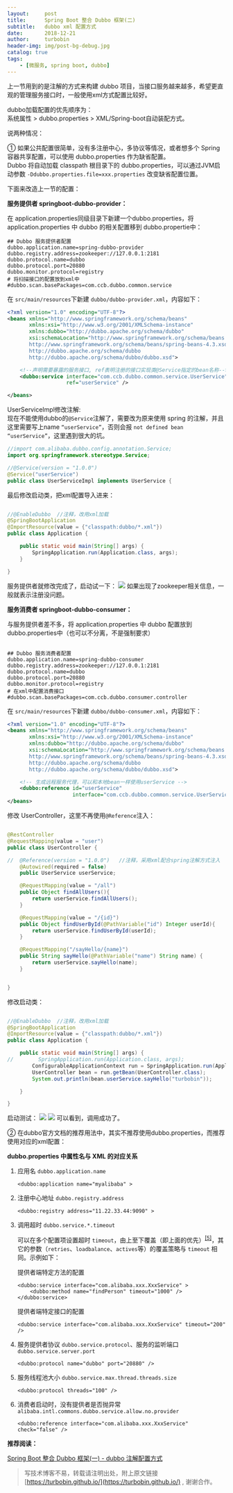 ```yaml
---
layout:     post
title:      Spring Boot 整合 Dubbo 框架(二)
subtitle:   dubbo xml 配置方式
date:       2018-12-21
author:     turbobin
header-img: img/post-bg-debug.jpg
catalog: true
tags:
    - [微服务, spring boot, dubbo]
---
```


上一节用到的是注解的方式来构建 dubbo 项目，当接口服务越来越多，希望更直观的管理服务接口时，一般使用xml方式配置比较好。

dubbo加载配置的优先顺序为：  
系统属性 > dubbo.properties > XML/Spring-boot自动装配方式。

说两种情况：

① 如果公共配置很简单，没有多注册中心，多协议等情况，或者想多个 Spring 容器共享配置，可以使用 dubbo.properties 作为缺省配置。  
Dubbo 将自动加载 classpath 根目录下的 dubbo.properties，可以通过JVM启动参数
`-Ddubbo.properties.file=xxx.properties` 改变缺省配置位置。

下面来改造上一节的配置：

**服务提供者 springboot-dubbo-provider：**

在 application.properties同级目录下新建一个dubbo.properties，将application.properties 中 dubbo 的相关配置移到 dubbo.propertie中：

```properties
## Dubbo 服务提供者配置
dubbo.application.name=spring-dubbo-provider
dubbo.registry.address=zookeeper://127.0.0.1:2181
dubbo.protocol.name=dubbo
dubbo.protocol.port=20880
dubbo.monitor.protocol=registry
# 将扫描接口的配置放到xml中
#dubbo.scan.basePackages=com.ccb.dubbo.common.service
```

在 `src/main/resources`下新建 `dubbo/dubbo-provider.xml`，内容如下：

```xml
<?xml version="1.0" encoding="UTF-8"?>
<beans xmlns="http://www.springframework.org/schema/beans"
       xmlns:xsi="http://www.w3.org/2001/XMLSchema-instance"
       xmlns:dubbo="http://dubbo.apache.org/schema/dubbo"
       xsi:schemaLocation="http://www.springframework.org/schema/beans
       http://www.springframework.org/schema/beans/spring-beans-4.3.xsd
       http://dubbo.apache.org/schema/dubbo
       http://dubbo.apache.org/schema/dubbo/dubbo.xsd">

    <!--声明需要暴露的服务接口, ref表明注册的接口实现类@Service指定的bean名称-->
    <dubbo:service interface="com.ccb.dubbo.common.service.UserService" 
                   ref="userService" />

</beans>

```

UserServiceImpl修改注解:  
现在不能使用dubbo的`@Service`注解了，需要改为原来使用 spring 的注解，并且这里需要写上name `“userService”`，否则会报 `not defined bean “userService”`，这里遇到很大的坑。

```java
//import com.alibaba.dubbo.config.annotation.Service;
import org.springframework.stereotype.Service;

//@Service(version = "1.0.0")
@Service("userService")
public class UserServiceImpl implements UserService {

```

最后修改启动类，把xml配置导入进来：

```java

//@EnableDubbo  //注释，改用xml加载
@SpringBootApplication
@ImportResource(value = {"classpath:dubbo/*.xml"})
public class Application {

    public static void main(String[] args) {
        SpringApplication.run(Application.class, args);
    }

}

```

服务提供者就修改完成了，启动试一下：
![]({{site.url}}/images/java/springboot-38.png)
如果出现了zookeeper相关信息，一般就表示注册没问题。

**服务消费者 springboot-dubbo-consumer：**

与服务提供者差不多，将 application.properties 中 dubbo 配置放到 dubbo.properties中（也可以不分离，不是强制要求）

```

## Dubbo 服务消费者配置
dubbo.application.name=spring-dubbo-consumer
dubbo.registry.address=zookeeper://127.0.0.1:2181
dubbo.protocol.name=dubbo
dubbo.protocol.port=20880
dubbo.monitor.protocol=registry
# 在xml中配置消费接口
#dubbo.scan.basePackages=com.ccb.dubbo.consumer.controller

```

在 `src/main/resources`下新建 `dubbo/dubbo-consumer.xml`，内容如下：

```xml
<?xml version="1.0" encoding="UTF-8"?>
<beans xmlns="http://www.springframework.org/schema/beans"
       xmlns:xsi="http://www.w3.org/2001/XMLSchema-instance"
       xmlns:dubbo="http://dubbo.apache.org/schema/dubbo"
       xsi:schemaLocation="http://www.springframework.org/schema/beans
       http://www.springframework.org/schema/beans/spring-beans-4.3.xsd
       http://dubbo.apache.org/schema/dubbo
       http://dubbo.apache.org/schema/dubbo/dubbo.xsd">

    <!-- 生成远程服务代理，可以和本地bean一样使用userService -->
    <dubbo:reference id="userService" 
                     interface="com.ccb.dubbo.common.service.UserService" />
</beans>

```

修改 UserController，这里不再使用`@Reference`注入：

```java

@RestController
@RequestMapping(value = "user")
public class UserController {

//  @Reference(version = "1.0.0")   //注释，采用xml配合spring注解方式注入
    @Autowired(required = false)
    public UserService userService;

    @RequestMapping(value = "/all")
    public Object findAllUsers(){
        return userService.findAllUsers();
    }

    @RequestMapping(value = "/{id}")
    public Object findUserById(@PathVariable("id") Integer userId){
        return userService.findUserById(userId);
    }

    @RequestMapping("/sayHello/{name}")
    public String sayHello(@PathVariable("name") String name) {
        return userService.sayHello(name);
    }


}

```
修改启动类：

```java

//@EnableDubbo  //注释，改用xml加载
@SpringBootApplication
@ImportResource(value = {"classpath:dubbo/*.xml"})
public class Application {

    public static void main(String[] args) {
//        SpringApplication.run(Application.class, args);
        ConfigurableApplicationContext run = SpringApplication.run(Application.class, args);
        UserController bean = run.getBean(UserController.class);
        System.out.println(bean.userService.sayHello("turbobin"));

    }

}

```

启动测试：
![]({{site.url}}/images/java/springboot-39.png)
![]({{site.url}}/images/java/springboot-40.png)
可以看到，调用成功了。

② 在dubbo官方文档的推荐用法中，其实不推荐使用dubbo.properties，而推荐使用对应的xml配置：

**dubbo.properties 中属性名与 XML 的对应关系**
<ol>
<li>
<p>应用名 <code>dubbo.application.name</code></p>
<pre><code class="language-xml"><span class="hljs-tag">&lt;<span class="hljs-name">dubbo:application</span> <span class="hljs-attr">name</span>=<span class="hljs-string">"myalibaba"</span> &gt;</span>
</code></pre>
</li>
<li>
<p>注册中心地址 <code>dubbo.registry.address</code></p>
<pre><code class="language-xml"><span class="hljs-tag">&lt;<span class="hljs-name">dubbo:registry</span> <span class="hljs-attr">address</span>=<span class="hljs-string">"11.22.33.44:9090"</span> &gt;</span>
</code></pre>
</li>
<li>
<p>调用超时 <code>dubbo.service.*.timeout</code></p>
<p>可以在多个配置项设置超时 <code>timeout</code>，由上至下覆盖（即上面的优先）<sup class="footnote-ref"><a href="#fn5" id="fnref5">[5]</a></sup>，其它的参数（<code>retries</code>、<code>loadbalance</code>、<code>actives</code>等）的覆盖策略与 <code>timeout</code> 相同。示例如下：</p>
<p>提供者端特定方法的配置</p>
<pre><code class="language-xml"><span class="hljs-tag">&lt;<span class="hljs-name">dubbo:service</span> <span class="hljs-attr">interface</span>=<span class="hljs-string">"com.alibaba.xxx.XxxService"</span> &gt;</span>
    <span class="hljs-tag">&lt;<span class="hljs-name">dubbo:method</span> <span class="hljs-attr">name</span>=<span class="hljs-string">"findPerson"</span> <span class="hljs-attr">timeout</span>=<span class="hljs-string">"1000"</span> /&gt;</span>
<span class="hljs-tag">&lt;/<span class="hljs-name">dubbo:service</span>&gt;</span>
</code></pre>
<p>提供者端特定接口的配置</p>
<pre><code class="language-xml"><span class="hljs-tag">&lt;<span class="hljs-name">dubbo:service</span> <span class="hljs-attr">interface</span>=<span class="hljs-string">"com.alibaba.xxx.XxxService"</span> <span class="hljs-attr">timeout</span>=<span class="hljs-string">"200"</span> /&gt;</span>
</code></pre>
</li>
<li>
<p>服务提供者协议 <code>dubbo.service.protocol</code>、服务的监听端口 <code>dubbo.service.server.port</code></p>
<pre><code class="language-xml"><span class="hljs-tag">&lt;<span class="hljs-name">dubbo:protocol</span> <span class="hljs-attr">name</span>=<span class="hljs-string">"dubbo"</span> <span class="hljs-attr">port</span>=<span class="hljs-string">"20880"</span> /&gt;</span>
</code></pre>
</li>
<li>
<p>服务线程池大小 <code>dubbo.service.max.thread.threads.size</code></p>
<pre><code class="language-xml"><span class="hljs-tag">&lt;<span class="hljs-name">dubbo:protocol</span> <span class="hljs-attr">threads</span>=<span class="hljs-string">"100"</span> /&gt;</span>
</code></pre>
</li>
<li>
<p>消费者启动时，没有提供者是否抛异常 <code>alibaba.intl.commons.dubbo.service.allow.no.provider</code></p>
<pre><code class="language-xml"><span class="hljs-tag">&lt;<span class="hljs-name">dubbo:reference</span> <span class="hljs-attr">interface</span>=<span class="hljs-string">"com.alibaba.xxx.XxxService"</span> <span class="hljs-attr">check</span>=<span class="hljs-string">"false"</span> /&gt;</span>
</code></pre>
</li>
</ol>


**推荐阅读：**

[Spring Boot 整合 Dubbo 框架(一) - dubbo 注解配置方式]({{site.url}}/2018/12/20/springboot-with-dubbo-1/)


>写技术博客不易，转载请注明出处，附上原文链接[https://turbobin.github.io/](https://turbobin.github.io/) , 谢谢合作。